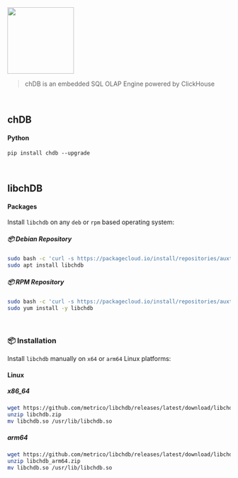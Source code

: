 <a href="https://chdb.fly.dev" target="_blank">
  <img src="https://github.com/chdb-io/chdb/raw/main/docs/_static/snake-chdb.png" height=150 />
</a>

> chDB is an embedded SQL OLAP Engine powered by ClickHouse

<br>

## chDB

#### Python
```
pip install chdb --upgrade
```

<br>

## libchDB

#### Packages
Install `libchdb` on any `deb` or `rpm` based operating system:

##### :package: Debian Repository
```bash
sudo bash -c 'curl -s https://packagecloud.io/install/repositories/auxten/chdb/script.deb.sh | os=any dist=any bash'
sudo apt install libchdb
```

##### :package: RPM Repository
```bash
sudo bash -c 'curl -s https://packagecloud.io/install/repositories/auxten/chdb/script.rpm.sh | os=rpm_any dist=rpm_any bash'
sudo yum install -y libchdb
```


<br>



### :package: Installation
Install `libchdb` manually on `x64` or `arm64` Linux platforms:


#### Linux
##### x86_64
```bash
wget https://github.com/metrico/libchdb/releases/latest/download/libchdb.zip
unzip libchdb.zip
mv libchdb.so /usr/lib/libchdb.so
```
##### arm64
```bash
wget https://github.com/metrico/libchdb/releases/latest/download/libchdb_arm64.zip
unzip libchdb_arm64.zip
mv libchdb.so /usr/lib/libchdb.so
```
<br>

